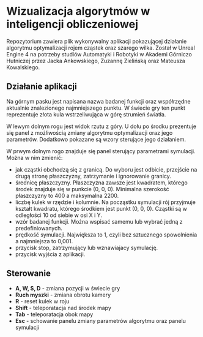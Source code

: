 # Wizualizacja algorytmów w inteligencji obliczeniowej

Repozytorium zawiera plik wykonywalny aplikacji pokazującej działanie algorytmu optymalizacji rojem cząstek oraz szarego wilka. Został w Unreal Engine 4 na potrzeby studiów Automatyki i Robotyki w Akademi Górniczo Hutniczej przez Jacka Ankowskiego, Zuzannę Zielińską oraz Mateusza Kowalskiego.

## Działanie aplikacji

Na górnym pasku jest napisana nazwa badanej funkcji oraz współrzędne aktualnie znalezionego najmniejszego punktu. W świecie gry ten punkt reprezentuje złota kula wstrzeliwująca w górę strumień światła.

W lewym dolnym rogu jest widok rzutu z góry. U dołu po środku prezentuje się panel z możliwością zmiany algorytmu optymalizacji oraz jego parametrów. Dodatkowo pokazane są wzory sterujące jego działaniem.

W prwym dolnym rogo znajduje się panel sterujący parametrami symulacji. Można w nim zmienić: 
 - jak cząstki obchodzą się z granicą. Do wyboru jest odbicie, przejście na drugą stronę płaszczyzny, zatrzymanie i ignorowanie granicy.
 - średnicę płaszczyzny. Płaszczyzna zawsze jest kwadratem, którego środek znajduje się w punkcie (0, 0, 0). Minimalna szerokość płaszczyzny to 400 a maksymalna 2200.
 - liczbę kulek w rzędzie i kolumnie. Na począstku symulacji rój przyjmuje kształt kwadratu, którego środkiem jest punkt (0, 0, 0). Cząstki są w odległości 10 od siebie w osi X i Y.
 - wzór badanej funkcji. Można wspisać samemu lub wybrać jedną z predefiniowanych.
 - prędkość symulacji. Największa to 1, czyli bez sztucznego spowolnienia a najmniejsza to 0,001.
 - przycisk stop, zatrzymujący lub wznawiajacy symulację.
 - przycisk wyjścia z aplikacji.


## Sterowanie
- <b>A, W, S, D</b> - zmiana pozycji w świecie gry
- <b>Ruch myszki</b> - zmiana obrotu kamery
- <b>R</b> - reset kulek w roju
- <b>Shift</b> - teleporatacja nad środek mapy
- <b>Tab</b> - teleporatacja obok mapy
- <b>Esc</b> - schowanie panelu zmiany parametrów algorytmu oraz panelu symulacji
